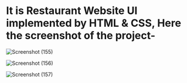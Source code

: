 # It is Restaurant Website UI  implemented by HTML & CSS, Here the screenshot of the project-
![Screenshot (155)](https://github.com/user-attachments/assets/1683b9d3-a9c3-478e-8a6f-cdffe573576d)


![Screenshot (156)](https://github.com/user-attachments/assets/55b74ada-35a7-4716-a474-f5f6fb45fa15)

![Screenshot (157)](https://github.com/user-attachments/assets/bbc6c4ac-d6c8-4f04-9661-83f255884f82)
